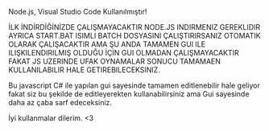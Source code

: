 Node.js, Visual Studio Code Kullanılmıştır!

İLK İNDİRDİĞİNİZDE ÇALIŞMAYACAKTIR NODE.JS INDIRMENIZ GEREKLIDIR AYRICA START.BAT ISIMLI BATCH DOSYASINI ÇALIŞTIRIRSANIZ OTOMATIK OLARAK ÇALIŞACAKTIR AMA ŞU ANDA TAMAMEN GUI ILE ILIŞKILENDIRILMIŞ OLDUĞU İÇİN GUI OLMADAN ÇALIŞMAYACAKTIR FAKAT JS UZERINDE UFAK OYNAMALAR SONUCU TAMAMAEN KULLANILABILIR HALE GETIREBILECEKSINIZ.

Bu javascript C# ile yapılan gui sayesinde tamamen editlenebilir hale geliyor fakat siz bu şekilde de editleyerekten kullanabilirsiniz ama Gui sayesinde daha az çaba sarf edeceksiniz.

İyi kullanmalar dilerim. <3
